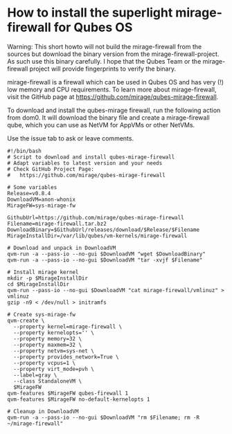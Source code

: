 How to install the superlight mirage-firewall for Qubes OS
==========================================================

Warning:
This short howto will not build the mirage-firewall from the sources but download the binary version from the mirage-firewall-project.
As such use this binary carefully.
I hope that the Qubes Team or the mirage-firewall project will provide fingerprints to verify the binary.

mirage-firewall is a firewall which can be used in Qubes OS and has very (!) low memory and CPU requirements.
To learn more about mirage-firewall, visit the GitHub page at https://github.com/mirage/qubes-mirage-firewall.

To download and install the qubes-mirage firewall, run the following action from dom0.
It will download the binary file and create a mirage-firewall qube, which you can use as NetVM for AppVMs or other NetVMs.

Use the issue tab to ask or leave comments.

```
#!/bin/bash
# Script to download and install qubes-mirage-firewall
# Adapt variables to latest version and your needs
# Check GitHub Project Page:
#   https://github.com/mirage/qubes-mirage-firewall

# Some variables
Release=v0.8.4
DownloadVM=anon-whonix
MirageFW=sys-mirage-fw

GithubUrl=https://github.com/mirage/qubes-mirage-firewall
Filename=mirage-firewall.tar.bz2
DownloadBinary=$GithubUrl/releases/download/$Release/$Filename
MirageInstallDir=/var/lib/qubes/vm-kernels/mirage-firewall

# Download and unpack in DownloadVM
qvm-run -a --pass-io --no-gui $DownloadVM "wget $DownloadBinary"
qvm-run -a --pass-io --no-gui $DownloadVM "tar -xvjf $Filename"

# Install mirage kernel
mkdir -p $MirageInstallDir
cd $MirageInstallDir
qvm-run --pass-io --no-gui $DownloadVM "cat mirage-firewall/vmlinuz" > vmlinuz
gzip -n9 < /dev/null > initramfs

# Create sys-mirage-fw
qvm-create \
  --property kernel=mirage-firewall \
  --property kernelopts='' \
  --property memory=32 \
  --property maxmem=32 \
  --property netvm=sys-net \
  --property provides_network=True \
  --property vcpus=1 \
  --property virt_mode=pvh \
  --label=gray \
  --class StandaloneVM \
  $MirageFW
qvm-features $MirageFW qubes-firewall 1
qvm-features $MirageFW no-default-kernelopts 1

# Cleanup in DownloadVM
qvm-run -a --pass-io --no-gui $DownloadVM "rm $Filename; rm -R ~/mirage-firewall"
```

